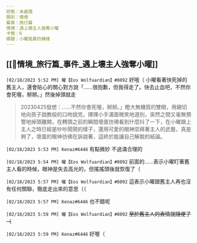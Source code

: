 ```yaml
---
狀態：未處理
類別：情境
篇章：旅行篇
情境：遇上壞主人強奪小曜
卡號：6
標題：小曜詭異的模樣
---
```

[[📖情境_旅行篇_事件_遇上壞主人強奪小曜]]
---
`[02/18/2023 5:52 PM] 曜【Eos Wolfuardian】#0892`
好哦（
小曜看著快死掉的舊主人，還會貼心的關心對方說「……很抱歉，但我得走了。快去止血吧，不然你會死喔，掰掰。」然後掉頭就走

>20230425發想：……不然你會死喔，掰掰。」瞪大無機質的雙眼，用親切地向孩子說教般的口吻說完，揮揮小手滿面微笑地道別，突然之間又毫無預警地掉頭離開，在轉頭之前的瞬間壞蛋彷彿看到什麼抖了一下，在小曜跟上主人之時已經是吵吵鬧鬧的樣子，還用可愛的眼神崇拜著主人的武藝，真是夠了，壞蛋的眼神彷彿在訴說著，這終於能讓自己解脫的結論。


`[02/18/2023 5:53 PM] Kenaz#6446`
有點微妙 不過滿合理的


`[02/18/2023 5:54 PM] 曜【Eos Wolfuardian】#0892`
前面的……表示小曜盯著舊主人看的時候，眼神是失去高光的，但搖搖頭後就恢復了（


`[02/18/2023 5:57 PM] 曜【Eos Wolfuardian】#0892`
這表示小曜跟舊主人再也沒有任何關聯，徹底走出來的意思（（


`[02/18/2023 5:57 PM] Kenaz#6446`
也不錯呢


`[02/18/2023 5:59 PM] 曜【Eos Wolfuardian】#0892`
~~至於舊主人的表情就隨便了（~~


`[02/18/2023 5:59 PM] Kenaz#6446`
好喔（
